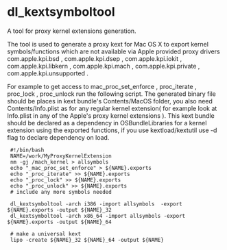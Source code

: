 # dl_kextsymboltool
A tool for proxy kernel extensions generation.

The tool is used to generate a proxy kext for Mac OS X to export kernel symbols/functions which are not available via Apple provided proxy drivers com.apple.kpi.bsd , com.apple.kpi.dsep , com.apple.kpi.iokit , com.apple.kpi.libkern , com.apple.kpi.mach , com.apple.kpi.private , com.apple.kpi.unsupported .

For example to get access to mac_proc_set_enforce , proc_iterate , proc_lock , proc_unlock run the following script. The generated binary file should be places in kext bundle's Contents/MacOS folder, you also need Contents/Info.plist as for any regular kernel extension( for example look at Info.plist in any of the Apple's proxy kernel extensions ). This kext bundle should be declared as a dependency in OSBundleLibraries for a kernel extension using the exported functions, if you use     kextload/kextutil use -d flag to declare dependency on load.

    
     #!/bin/bash
     NAME=/work/MyProxyKernelExtension  
     nm -gj /mach_kernel > allsymbols  
     echo "_mac_proc_set_enforce" > ${NAME}.exports  
     echo "_proc_iterate" >> ${NAME}.exports  
     echo "_proc_lock" >> ${NAME}.exports  
     echo "_proc_unlock" >> ${NAME}.exports  
     # include any more symbols needed    
     
     dl_kextsymboltool -arch i386 -import allsymbols  -export ${NAME}.exports -output ${NAME}_32  
     dl_kextsymboltool -arch x86_64 -import allsymbols -export ${NAME}.exports -output ${NAME}_64 
     
     # make a universal kext 
     lipo -create ${NAME}_32 ${NAME}_64 -output ${NAME} 
